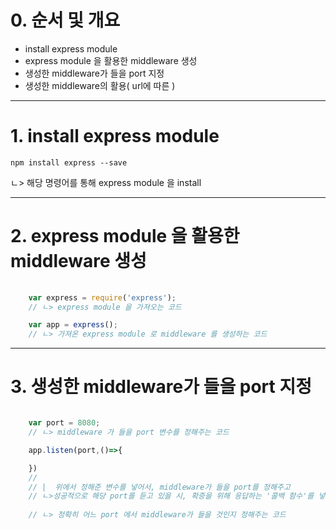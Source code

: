 # 0. 순서 및 개요   
   
* install express module   
* express module 을 활용한 middleware 생성   
* 생성한 middleware가 들을 port 지정   
* 생성한 middleware의 활용( url에 따른 )      
   
* * *
# 1. install express module   
   
    npm install express --save   
ㄴ> 해당 명령어를 통해 express module 을 install   
   
* * *
# 2. express module 을 활용한 middleware 생성   
   
```javascript
    
    var express = require('express');
    // ㄴ> express module 을 가져오는 코드

    var app = express();
    // ㄴ> 가져온 express module 로 middleware 를 생성하는 코드

```
   
* * *
# 3. 생성한 middleware가 들을 port 지정   
   
```javascript

    var port = 8080;
    // ㄴ> middleware 가 들을 port 변수를 정해주는 코드

    app.listen(port,()=>{

    })
    //  
    // |  위에서 정해준 변수를 넣어서, middleware가 들을 port를 정해주고
    // ㄴ>성공적으로 해당 port를 듣고 있을 시, 확증을 위해 응답하는 '콜백 함수'를 넣어줘서
    
    // ㄴ> 정확히 어느 port 에서 middleware가 들을 것인지 정해주는 코드

```